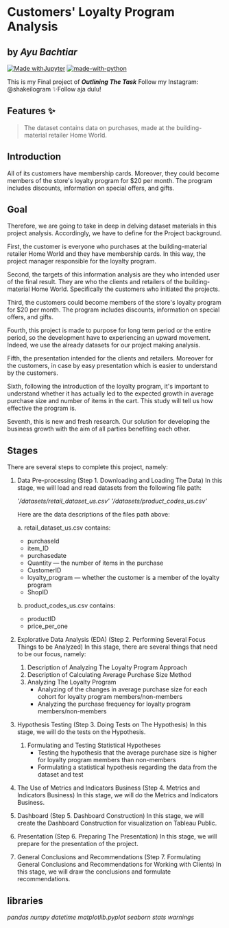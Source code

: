 # Customers' Loyalty Program Analysis
## by _Ayu Bachtiar_

[![Made withJupyter](https://img.shields.io/badge/Made%20with-Jupyter-orange?style=for-the-badge&logo=Jupyter)](https://jupyter.org/try)
[![made-with-python](https://img.shields.io/badge/Made%20with-Python-1f425f.svg)](https://www.python.org/)

This is my Final project of **_Outlining The Task_**
Follow my Instagram: @shakeilogram
✨Follow aja dulu!

## Features ✨
> The dataset contains data on purchases,
> made at the building-material retailer Home World.

## Introduction
All of its customers have membership cards. Moreover, they could become members of the store's loyalty program for $20 per month. The program includes discounts, information on special offers, and gifts.

## Goal
Therefore, we are going to take in deep in delving dataset materials in this project analysis. Accordingly, we have to define for the Project background.

First, the customer is everyone who purchases at the building-material retailer Home World and they have membership cards. In this way, the project manager responsible for the loyalty program.

Second, the targets of this information analysis are they who intended user of the final result. They are who the clients and retailers of the building-material Home World. Specifically the customers who initiated the projects.

Third, the customers could become members of the store's loyalty program for $20 per month. The program includes discounts, information on special offers, and gifts.

Fourth, this project is made to purpose for long term period or the entire period, so the development have to experiencing an upward movement. Indeed, we use the already datasets for our project making analysis.

Fifth, the presentation intended for the clients and retailers. Moreover for the customers, in case by easy presentation which is easier to understand by the customers.

Sixth, following the introduction of the loyalty program, it's important to understand whether it has actually led to the expected growth in average purchase size and number of items in the cart. This study will tell us how effective the program is.

Seventh, this is new and fresh research. Our solution for developing the business growth with the aim of all parties benefiting each other.

## Stages
There are several steps to complete this project, namely:
1. Data Pre-processing (Step 1. Downloading and Loading The Data)
In this stage, we will load and read datasets from the following file path:

    _'/datasets/retail_dataset_us.csv'_
    _'/datasets/product_codes_us.csv'_

    Here are the data descriptions of the files path above:

    a. retail_dataset_us.csv contains:
    - purchaseId
    - item_ID
    - purchasedate
    - Quantity — the number of items in the purchase
    - CustomerID
    - loyalty_program — whether the customer is a member of the loyalty program
    - ShopID

    b. product_codes_us.csv contains:
    - productID
    - price_per_one

2. Explorative Data Analysis (EDA) (Step 2. Performing Several Focus Things to be Analyzed)
In this stage, there are several things that need to be our focus, namely:
    1. Description of Analyzing The Loyalty Program Approach
    2. Description of Calculating Average Purchase Size Method
    3. Analyzing The Loyalty Program
        - Analyzing of the changes in average purchase size for each cohort for loyalty program members/non-members
        - Analyzing the purchase frequency for loyalty program members/non-members

3. Hypothesis Testing (Step 3. Doing Tests on The Hypothesis)
In this stage, we will do the tests on the Hypothesis.
    1. Formulating and Testing Statistical Hypotheses
        - Testing the hypothesis that the average purchase size is higher for loyalty program members than non-members
        - Formulating a statistical hypothesis regarding the data from the dataset and test

4. The Use of Metrics and Indicators Business (Step 4. Metrics and Indicators Business)
In this stage, we will do the Metrics and Indicators Business.


5. Dashboard (Step 5. Dashboard Construction)
In this stage, we will create the Dashboard Construction for visualization on Tableau Public.


6. Presentation (Step 6. Preparing The Presentation)
In this stage, we will prepare for the presentation of the project.


7. General Conclusions and Recommendations (Step 7. Formulating General Conclusions and Recommendations for Working with Clients)
In this stage, we will draw the conclusions and formulate recommendations.

## libraries
_pandas_
_numpy_
_datetime_
_matplotlib.pyplot_
_seaborn_
_stats_
_warnings_



